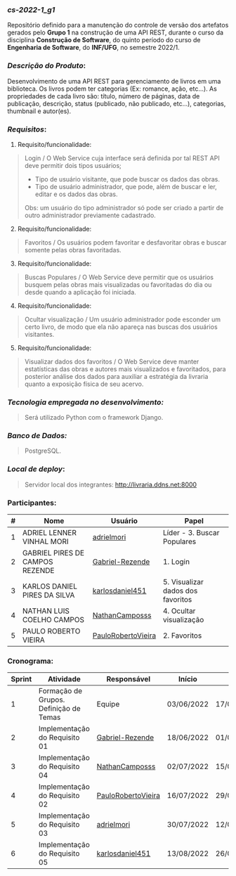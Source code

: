 ### ***cs-2022-1_g1***
Repositório definido para a manutenção do controle de versão dos artefatos gerados pelo **Grupo 1** na construção de uma API REST, durante o curso da disciplina **Construção de Software**, do quinto período do curso de **Engenharia de Software**, do **INF/UFG**, no semestre 2022/1.

### ***Descrição do Produto***: 

Desenvolvimento de uma API REST para gerenciamento de livros em uma biblioteca. Os livros podem ter categorias  (Ex: romance, ação, etc...). As propriedades de cada livro são: título, número de páginas, data de publicação, descrição, status (publicado, não  publicado, etc...), categorias, thumbnail e autor(es). 

### ***Requisitos***:
1. Requisito/funcionalidade:

> Login / O Web Service cuja interface será definida por tal REST API deve permitir dois tipos usuários; 
> 
> * Tipo de usuário visitante, que pode buscar os dados das obras. 
> * Tipo de usuário administrador, que pode, além de buscar e ler, editar e os dados das obras.
>
>Obs: um usuário do tipo administrador só pode ser criado a partir de outro administrador previamente cadastrado.

2. Requisito/funcionalidade: 

> Favoritos / Os usuários podem favoritar e desfavoritar obras e buscar somente pelas obras favoritadas.

3. Requisito/funcionalidade: 

> Buscas Populares / O Web Service deve permitir que os usuários busquem pelas obras mais visualizadas ou favoritadas do dia ou desde quando a aplicação foi iniciada.

4. Requisito/funcionalidade: 

> Ocultar visualização / Um usuário administrador pode esconder um certo livro, de modo que ela não apareça nas buscas dos usuários visitantes.

5. Requisito/funcionalidade: 

> Visualizar dados dos favoritos / O Web Service deve manter estatísticas das obras e autores mais visualizados e favoritados, para posterior análise dos dados para auxiliar a estratégia da livraria quanto a exposição física de seu acervo.

### ***Tecnologia empregada no desenvolvimento:*** 

> Será utilizado Python com o framework Django.

### ***Banco de Dados:***

> PostgreSQL.

### ***Local de deploy***:

> Servidor local dos integrantes: http://livraria.ddns.net:8000

### Participantes:

|#|Nome|Usuário|Papel|
|---|---|---|---|
|1|ADRIEL LENNER VINHAL MORI|[adrielmori](https://github.com/adrielmori)| Líder - 3. Buscar Populares |
|2|GABRIEL PIRES DE CAMPOS REZENDE|[Gabriel-Rezende](https://github.com/Gabriel-Rezende)|  1. Login  |
|3|KARLOS DANIEL PIRES DA SILVA|[karlosdaniel451](https://github.com/karlosdaniel451)|  5. Visualizar dados dos favoritos  |
|4|NATHAN LUIS COELHO CAMPOS|[NathanCamposss](https://github.com/NathanCamposss)|  4. Ocultar visualização  |
|5|PAULO ROBERTO VIEIRA|[PauloRobertoVieira](https://github.com/PauloRobertoVieira)|  2. Favoritos  |


### Cronograma:
| Sprint |Atividade| Responsável   | Início     | Fim        |Situação| Avaliação  |
|--------|---|---------------|------------|------------|---|------------|
| 1      |Formação de Grupos. Definição de Temas| Equipe        | 03/06/2022 | 17/06/2022 |Concluída| 22/06/2022 |
| 2      |Implementação do Requisito 01| [Gabriel-Rezende](https://github.com/Gabriel-Rezende) | 18/06/2022 | 01/07/2022 |Concluída| 06/07/2022 |
| 3      |Implementação do Requisito 04| [NathanCamposss](https://github.com/NathanCamposss) | 02/07/2022 | 15/07/2022 |Concluída| 20/07/2022 |
| 4      |Implementação do Requisito 02| [PauloRobertoVieira](https://github.com/PauloRobertoVieira) | 16/07/2022 | 29/07/2022 |Concluída| 03/08/2022 |
| 5      |Implementação do Requisito 03| [adrielmori](https://github.com/adrielmori)   | 30/07/2022 | 12/08/2022 |A fazer| 17/08/2022  |
| 6      |Implementação do Requisito 05| [karlosdaniel451](https://github.com/karlosdaniel451) | 13/08/2022 | 26/08/2022 |A fazer| 31/08/2022 |
